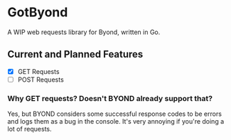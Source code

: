 # GotByond

A WIP web requests library for Byond, written in Go.

## Current and Planned Features

- [x] GET Requests
- [ ] POST Requests

### Why GET requests? Doesn't BYOND already support that?

Yes, but BYOND considers some successful response codes to be errors and logs them as a bug in the console. It's very annoying if you're doing a lot of requests.